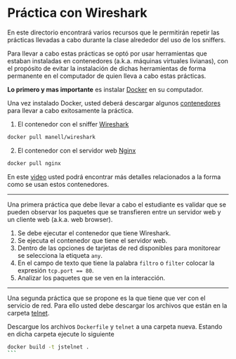 # Práctica con Wireshark

En este directorio encontrará varios recursos que le permitirán repetir las prácticas llevadas a cabo durante la clase alrededor del uso de los sniffers.

Para llevar a cabo estas prácticas se optó por usar herramientas que estaban instaladas en contenedores (a.k.a. máquinas virtuales livianas), con el propósito de evitar la instalación de dichas herramientas de forma permanente en el computador de quien lleva a cabo estas prácticas.

**Lo primero y mas importante** es instalar [Docker](https://docs.docker.com/engine/installation/) en su computador.

Una vez instalado Docker, usted deberá descargar algunos [contenedores](https://en.wikipedia.org/wiki/Docker_(software)) para llevar a cabo exitosamente la práctica.

1. El contenedor con el sniffer [Wireshark](https://hub.docker.com/r/manell/wireshark/)

```bash
docker pull manell/wireshark
```

2. El contenedor con el servidor web [Nginx](https://hub.docker.com/_/nginx/)

```bash
docker pull nginx
```

En este [video](https://youtu.be/3ucnHOPQmFk) usted podrá encontrar más detalles relacionados a la forma como se usan estos contenedores.

---

Una primera práctica que debe llevar a cabo el estudiante es validar que se pueden observar los paquetes que se transfieren entre un servidor web y un cliente web (a.k.a. web browser). 
1. Se debe ejecutar el contenedor que tiene Wireshark.
2. Se ejecuta el contenedor que tiene el servidor web.
3. Dentro de las opciones de tarjetas de red disponibles para monitorear se selecciona la etiqueta `any`.
4. En el campo de texto que tiene la palabra `filtro` o `filter` colocar la expresión `tcp.port == 80`.
5. Analizar los paquetes que se ven en la interacción.

--- 

Una segunda práctica que se propone es la que tiene que ver con el servicio de red. 
Para ello usted debe descargar los archivos que están en la carpeta [telnet](https://github.com/josanabr/computernetworks/tree/master/sniffer/telnet).

Descargue los archivos `Dockerfile` y `telnet` a una carpeta nueva. 
Estando en dicha carpeta ejecute lo siguiente

````bash
docker build -t jstelnet .
```

